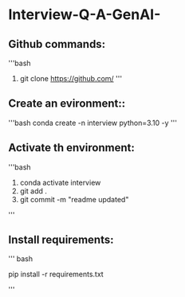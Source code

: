 # Interview-Q-A-GenAI-

## Github commands:

'''bash
1. git clone https://github.com/
'''

## Create an evironment::

'''bash
conda create -n interview python=3.10 -y
'''

## Activate th environment:

'''bash

1. conda activate interview
2. git add .
3. git commit -m "readme updated"

'''
## Install requirements:
''' bash

pip install -r requirements.txt

'''